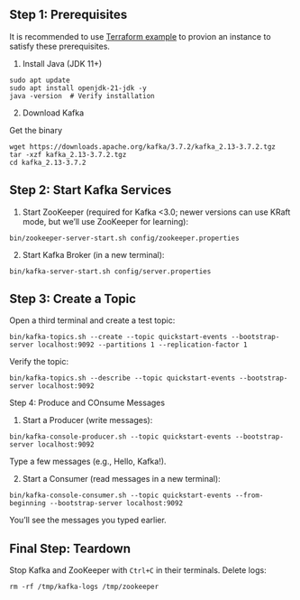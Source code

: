 ## Step 1: Prerequisites

It is recommended to use [Terraform example](../Terraform/t3/) to provion an instance to satisfy these prerequisites.
1. Install Java (JDK 11+)

```
sudo apt update
sudo apt install openjdk-21-jdk -y
java -version  # Verify installation
```

2. Download Kafka


Get the binary 

```
wget https://downloads.apache.org/kafka/3.7.2/kafka_2.13-3.7.2.tgz 
tar -xzf kafka_2.13-3.7.2.tgz
cd kafka_2.13-3.7.2

```

## Step 2: Start Kafka Services

1. Start ZooKeeper (required for Kafka <3.0; newer versions can use KRaft mode, but we’ll use ZooKeeper for learning):

```
bin/zookeeper-server-start.sh config/zookeeper.properties
```

2. Start Kafka Broker (in a new terminal):

```
bin/kafka-server-start.sh config/server.properties
```

## Step 3: Create a Topic

Open a third terminal and create a test topic:

```
bin/kafka-topics.sh --create --topic quickstart-events --bootstrap-server localhost:9092 --partitions 1 --replication-factor 1
```

Verify the topic:

```
bin/kafka-topics.sh --describe --topic quickstart-events --bootstrap-server localhost:9092
```

Step 4: Produce and COnsume Messages

1. Start a Producer (write messages):

```
bin/kafka-console-producer.sh --topic quickstart-events --bootstrap-server localhost:9092
```

Type a few messages (e.g., Hello, Kafka!).

2. Start a Consumer (read messages in a new terminal):

```
bin/kafka-console-consumer.sh --topic quickstart-events --from-beginning --bootstrap-server localhost:9092
```

You’ll see the messages you typed earlier.


## Final Step: Teardown

Stop Kafka and ZooKeeper with `Ctrl+C` in their terminals. Delete logs:

```
rm -rf /tmp/kafka-logs /tmp/zookeeper
```